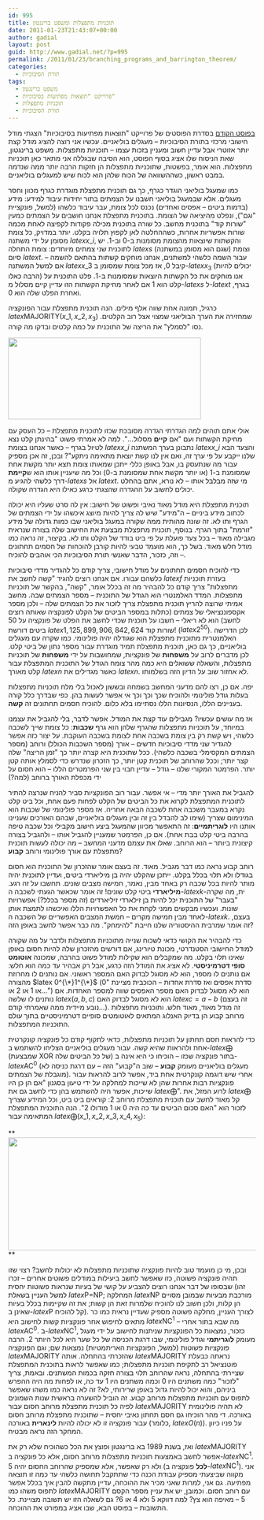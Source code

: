 ```yaml
---
id: 995
title: תוכניות מתפצלות ומשפט ברינגטון
date: 2011-01-23T21:43:07+00:00
author: gadial
layout: post
guid: http://www.gadial.net/?p=995
permalink: /2011/01/23/branching_programs_and_barrington_theorem/
categories:
  - תורת הסיבוכיות
tags:
  - משפט ברינגטון
  - פרוייקט "תוצאות מפתיעות בסיבוכיות"
  - תוכניות מתפצלות
  - תורת הסיבוכיות
---
```

[בפוסט הקודם](http://www.gadial.net/?p=980) בסדרת הפוסטים של פרוייקט "תוצאות מפתיעות בסיבוכיות" הצגתי מודל חישובי מרכזי בתורת הסיבוכיות &#8211; מעגלים בוליאניים. עכשיו אני רוצה להציג מודל קצת יותר אזוטרי אבל עדיין חשוב ומעניין בזכות עצמו &#8211; תוכניות מתפצלות. משפט ברינגטון, שאת הניסוח שלו אציג בסוף הפוסט, הוא הסיבה שבגללה אני מתאר כאן תוכניות מתפצלות. הוא אומר, בפשטות, שתוכניות מתפצלות הן חזקות הרבה יותר ממה שנדמה במבט ראשון, כשההשוואה של הכוח שלהן הוא לכוח שיש למעגלים בוליאניים.

כמו שמעגל בוליאני הוגדר כגרף, כך גם תוכנית מתפצלת מוגדרת כגרף מכוון וחסר מעגלים. אלא שבמעגל בוליאני חשבנו על הצמתים בתור יחידות עיבוד למידע: מידע (בדמות ביטים &#8211; אפסים ואחדים) נכנס לכל צומת, עבר עיבוד כלשהו (למשל, פונקציית "וגם"), ונפלט מהיציאה של הצומת. בתוכנית מתפצלת אנחנו חושבים על הצמתים כמעין "שורות קוד" בתוכנית מחשב. כל שורה בתוכנית מכילה פקודות לקפיצה לאחת מכמה שורות אפשריות אחרות, כשההחלטה לאן לקפוץ תלויה בקלט. יותר במדויק, כל צומת מסומן על ידי משתנה $latex x\_{i}$, והקשתות שיוצאות מהצומת מסומנות ב-0 וב-1. יש לתוכנית שני צמתים מיוחדים: צומת התחלה $latex s$ (שגם הוא מסומן במשתנה) וצומת סיום $latex t$. עבור השמה כלשהי למשתנים, אנחנו מוחקים קשתות בהתאם להשמה &#8211; אם למשל המשתנה $latex x\_{3}$ קיבל 0, אז מכל צומת שמסומן ב-$latex x_{3}$ (יכולים להיות הרבה כאלו) אנו מוחקים את כל הקשתות היוצאות שמסומנות ב-1. פלט התוכנית על קלט הוא 1 אם לאחר מחיקת הקשתות הזו עדיין קיים מסלול מ-$latex s$ ל-$latex t$ בגרף, ואחרת הפלט שלה הוא 0.

כרגיל, תמונה אחת שווה אלף מילים. הנה תוכנית מתפצלת עבור הפונקציה $latex \mbox{MAJORITY}\left(x\_{1},x\_{2},x_{3}\right)$ שמחזירה את הערך הבוליאני שמצוי אצל רוב הקלטים. נסו "לסמלץ" את הריצה של התוכנית על כמה קלטים ובדקו מה קורה.

[<img class="alignnone size-full wp-image-996" title="bp_maj" src="http://www.gadial.net/wp-content/uploads/2011/01/bp_maj.png" alt="" width="392" height="166" />](http://www.gadial.net/wp-content/uploads/2011/01/bp_maj.png)

אולי אתם תוהים למה הגדרתי הגדרה מסובכת שכזו לתוכנית מתפצלת &#8211; כל העסק עם מחיקת הקשתות ועם "אם **קיים** מסלול&#8230;". למה לא אמרתי פשוט "בהינתן קלט נצא לטיול בגרף &#8211; כאשר אנחנו בצומת $latex x\_{i}$ נתבונן בערך המשתנה $latex x\_{i}$ והצעד הבא שלנו ייקבע על פי ערך זה, ואם אין לנו קשת יוצאת מתאימה ניתקע"? ובכן, זה אכן מספיק עבור מה שנתעסק בו, אבל באופן כללי ייתכן שמאותו צומת תצא יותר מקשת אחת שמסומנת ב-1 (או יותר מקשת אחת שמסומנת ב-0) וכל מה שיעניין אותו הוא ש**קיימת** דרך כלשהי להגיע מ-$latex s$ אל $latex t$. מי שזה מבלבל אותו &#8211; לא נורא, אתם בהחלט יכולים לחשוב על ההגדרה שהצגתי כרגע כאילו היא הגדרה שקולה.

תוכנית מתפצלת היא מודל מאוד נאיבי ופשוט של חישוב: אין לה סרט שעליו היא יכולה לכתוב מידע ביניים &#8211; ה"מידע" שיש לה צריך להיות מיוצג איכשהו על ידי הצמתים של הגרף ותו לא. זה שונה מהותית ממה שקורה במעגל בוליאני שבו כמות גדולה של מידע "זורמת" בתוך הגרף. בנוסף, תוכנית מתפצלת מבצעת את החישוב שלה בצורה שנראית מגבילה מאוד &#8211; בכל צעד פועלת על פי ביט בודד של הקלט ותו לא. בקיצור, זה נראה כמו מודל חלש מאוד. בשל כך, הוא מועמד טבעי להיות קורבן להוכחות של חסמים תחתונים &#8211; וזה, כזכור, הדבר שאנשי תורת הסיבוכיות הכי אוהבים להוכיח.

כדי להוכיח חסמים תחתונים על מודל חישובי, צריך קודם כל להגדיר מדדי סיבוכיות כלשהם עבורו. אם אנחנו רוצים להגיד "קשה לחשב את $latex f$ בעזרת תוכניות מתפצלות" צריך קודם כל להבהיר מה זה בכלל אומר, "קשה", בהקשר של תוכניות מתפצלות. המדד האלמנטרי הוא הגודל של התוכנית &#8211; מספר הצמתים שבה. מחשב אמיתי שרוצה להריץ תוכנית מתפצלת צריך לזכור את כל הצמתים שלה &#8211; ולכן מספר אקספוננציאלי של צמתים (כתלות במספר הביטים של הקלט לפונקציה שאותה רוצים לחשב) הוא לא ריאלי &#8211; חשבו על תוכנית שכדי לחשב את הפלט של פונקציה על 50 ביטים דורשת $latex 1,125,899,906,842,624$ שורות קוד! ($latex 2^{50}$). לכן הדרישה האלמנטרית מתוכנית מתפצלת הוא שגודלה יהיה פולינומי. כמו שקרה עם מעגלים בוליאניים, כך גם כאן, תוכנית מתפצלת תמיד מוגדרת עבור מספר נתון של ביטי קלט. לכן מדברים לרוב על **משפחות** של פונקציות, שמחושבות על ידי **משפחות** של תוכניות מתפצלות, והשאלה ששואלים היא כמה מהר צומח הגודל של התוכנית המתפצלת עבור קלט מאורך $latex n$ כאשר מגדילים את $latex n$. לא אחזור שוב על הדיון הזה בשלמותו.

יפה. אם כן, רצו להם מדעני המחשב בשמחה ובששון לאכול בלי מלח תוכניות מתפצלות בעלות גודל פולינומי ולהוכיח שכך וכך וכך אי אפשר לעשות בהן. כפי שבדרך כלל קורה בעניינים הללו, הנסיונות הללו נסתיימו בלא כלום. להוכיח חסמים תחתונים זה **קשה**.

אז מה עושים עכשיו? מגבילים עוד קצת את המודל. אפשר לדבר, בלי להגביל את עצמנו במיוחד, על תוכניות מתפצלות שהגרף שלהן הוא גרף **שכבות**: כל צומת שייך לשכבה כלשהי, ויש קשת רק בין צומת בשכבה אחת לצומת בשכבה העוקבת. על יצור כזה אפשר להגדיר שני מדדי סיבוכיות חדשים &#8211; אורך (מספר השכבות הכולל) ורוחב (מספר הצמתים המקסימלי בשכבה כלשהי). ככל שתוכנית היא קצרה יותר כך "זמן הריצה" שלה קצר יותר; וככל שהרוחב של תוכנית קטן יותר, כך הזכרון שנדרש כדי לסמלץ אותה קטן יותר. הפרמטר המקורי שלנו &#8211; גודל &#8211; עדיין חבוי בין שני הפרמטרים הללו &#8211; הוא חסום על ידי מכפלת האורך ברוחב (למה?)

להגביל את האורך יותר מדי &#8211; אי אפשר. עבור רוב הפונקציות סביר להניח שנרצה להתיר לתוכנית המתפצלת לקרוא את כל הביטים של הקלט לפחות פעם אחת, וכל ביט קלט נקרא במעבר משכבה אחת לשכבה הבאה אחריה. אז מספר פולינומי של שכבות הוא המינימום שצריך (שימו לב להבדל בין זה ובין מעגלים בוליאניים, שבהם האורכים שעניינו אותנו היו **לוגריתמיים**: זה התאפשר מכיוון שהמעגל ביצע חישוב מקבילי וכל שכבה טיפה בהרבה ביטי קלט בבת אחת). אם כן, הפרמטר שמעניין להגביל אותו &#8211; ולהגביל בצורה קיצונית ביותר &#8211; הוא הרוחב. שאלו את עצמם מדעני המחשב &#8211; מה יכולה לעשות תוכנית מתפצלת עם אורך פולינומי ורוחב **קבוע**?

רוחב קבוע נראה כמו דבר מגביל. מאוד. זה בעצם אומר שהזכרון של התוכנית הוא חסום בגודלו ולא תלוי בכלל בקלט. ייתכן שהקלט יהיה בן מיליארדי ביטים, ועדיין לתוכנית יהיה מותר להיות בכל שכבה רק באחד מבין, נאמר, חמישה מצבים שונים. תחשבו על זה רגע. **מיליארדי** ביטי קלט שונים! זה אומר שכאשר הגעתי לשכבה ה-$latex k$-ית, מה שקרה "בעבר" של התוכנית יכל להיות בן זילארדי זיליארדים (זה מספר בכלל?) אפשרויות שונות. ועכשיו מבקשים ממני לקחת את כל האפשרויות הללו ואיכשהו לתמצת אותן לאחד מבין חמישה מקרים &#8211; חמשת המצבים האפשריים של השכבה ה-$latex k$. בעצם, זה אומר שמרבית ההיסטוריה שלנו חייבת "להימחק". מה כבר אפשר לחשב באופן הזה?

כדי להבהיר את הקושי כדאי לשכוח שנייה מתוכניות מתפצלות ולדבר על מה שקורה למודל החישובי הסטנדרטי, מכונת טיורינג, אם דורשים מהזכרון שלה להיות חסום באופן שאינו תלוי בקלט. מה שמקבלים הוא שקילות למודל פשוט בהרבה, שמכונה **אוטומט סופי דטרמיניסטי**. לא אציג את המודל הזה כרגע, אבל רק אבהיר עד כמה הוא חלש: אם נותנים לו מספר, הוא לא מסוגל לבדוק האם המספר ראשוני. אם נותנים לו מחרוזת מהצורה $latex 0^{\*}1^{\*}$ (סדרת אפסים ואז סדרת אחדות &#8211; הכוכבית מציינת "0 או 1 או 2 או&#8230;") הוא לא מסוגל לבדוק האם מספר האפסים שווה למספר האחדות. אם נותנים לו שלשה $latex \left(a,b,c\right)$ הוא לא מסוגל לבדוק האם $latex c=a-b$ (זה בעצם נובע מיידית ממה שאמרתי קודם&#8230;). זה מודל מאוד, מאוד חלש. ותוכניות מתפצלות מרוחב קבוע הן בדיוק האנלוג המתאים לאוטומטים סופיים דטרמיניסטיים בתוך עולם התוכניות המתפצלות.

כדי להראות חסם תחתון על תוכניות מתפצלות, כדאי לתקוף קודם כל פונקציה קונקרטית אחת ולהראות שהיא קשה. עבור מעגלים בוליאניים הצליחו להשתמש ב-$latex \bigoplus$ (שמבצעת XOR של כל הביטים שלה) בתור פונקציה שכזו &#8211; הוכיחו כי היא אינה ב-$latex \mbox{AC}^{0}$ (מעגלים בוליאניים מעומק **קבוע** &#8211; שוב ה"קבוע" הזה &#8211; עם דרגת כניסה לא מוגבלת של הצמתים). אחרי שיש דוגמה קונקרטית אחת ביד, אפשר לרוב להראות עבור פונקציות רבות אחרות שהן לא שייכות למחלקה על ידי טיעון בסגנון "אם הן כן היו שייכות, אפשר היה להשתמש בהן כדי לחשב גם את $latex \bigoplus$". לרוע המזל, את $latex \bigoplus$ קל מאוד לחשב עם תוכנית מתפצלת מרוחב 2: קוראים ביט ביט, וכל המידע שצריך לזכור הוא "האם סכום הביטים עד כה היה 0 או 1 מודולו 2". הנה התוכנית המתפצלת המתאימה עבור $latex \bigoplus\left(x\_{1},x\_{2},x\_{3},x\_{4},x_{5}\right)$:

**[<img class="alignnone size-full wp-image-999" title="xor_bp" src="http://www.gadial.net/wp-content/uploads/2011/01/xor_bp.png" alt="" width="605" height="229" />](http://www.gadial.net/wp-content/uploads/2011/01/xor_bp.png)  
** 

ובכן, מי כן מועמד טוב להיות פונקציה שתוכניות מתפצלות לא יכולות לחשב? רצוי שזו תהיה פונקציה פשוטה, כזו שאפשר לחשב ביעילות במודלים פשוטים אחרים &#8211; זכרו שבסופו של דבר אנחנו רוצים להצביע על קושי של בעיות שנראות פשוטות יחסית (זהו למשל העניין בשאלת $latex \mbox{P=NP}$; המחלקה $latex \mbox{NP}$ מורכבת מבעיות שבמובן מסויים הן קלות, ולכן חשוב לנו להוכיח שלמרות זאת הן קשות; את זה שקיימות בכלל בעיות שאינן ב-$latex \mbox{P}$ קל להוכיח). לצורך העניין, מחלקה פשוטה מספיק שעדיין נראית כמו כר מתאים לחיפוש אחר פונקציות קשות לחישוב היא $latex \mbox{NC}^{1}$ &#8211; מה שבא בתור אחרי $latex \mbox{AC}^{0}$. ב-$latex \mbox{NC}^{1}$, כזכור, נמצאות כל הפונקציות שניתנות לחישוב על ידי מעגל מעומק **לוגריתמי** וגודל פולינומי, שבו דרגת הכניסה של כל שער היא לכל היותר 2. הרבה פונקציות פשוטות (למשל, הפונקציות האריתמטיות) נמצאות שם; וגם הפונקציה $latex \mbox{MAJORITY}$ שהזכרתי בהתחלה. אותה $latex \mbox{MAJORITY}$ נראתה כבעלת פוטנציאל רב לתקיפת תוכניות מתפצלות; כמו שאפשר לראות בתוכנית המתפצלת שציירתי בהתחלה, נראה שהרוחב תלוי בצורה חזקה בכמות המשתנים. ובאמת, צריך "לזכור" כמה משתנים היו 0 וכמה משתנים היו 1 עד כה, או לפחות מה היה ההפרש ביניהם, והוא יכול להיות גדול באופן שרירותי, לא? זה לא נראה כמו משהו שאפשר לתפוס עם תוכניות מתפצלות מרוחב קבוע. זה הוביל להשערה בראשית שנות השמונים לפיה כל תוכנית מתפצלת מרוחב חסום עבור $latex \mbox{MAJORITY}$ לא תהיה פולינומית באורכה. די מהר הוכיחו גם חסם תחתון נאיבי יחסית &#8211; שתוכנית מתפצלת מרוחב חסום עבור פונקציה זו לא יכולה להיות **לינארית** באורכה (כלומר, $latex O\left(n\right)$). על פניו כיוון המחקר הזה נראה מבטיח.

ואז, בשנת 1989 בא ברינגטון ופוצץ את הכל כשהוכיח שלא רק את $latex \mbox{MAJORITY}$ אפשר לחשב באמצעות תוכניות מתפצלות מרוחב חסום, אלא כל פונקציה ב-$latex \mbox{NC}^{1}$. ולא רק שאפשר, אלא שמספיק שהרוחב החסום יהיה 5 (**לכל** פונקציה ב-$latex \mbox{NC}^{1}$). אני מקווה שביצעתי מספיק עבודת הכנה כדי שתתקבל תחושה כלשהי עד כמה זו תוצאה מפתיעה. גם אני, למרות שאני מכיר את ההוכחה, עדיין מתקשה להבין איך בכלל אפשר לתפוס משהו כמו $latex \mbox{MAJORITY}$ עם רוחב חסום. וכמובן, יש את עניין מספר הקסם 5 &#8211; מאיפה הוא צץ? למה דווקא 5 ולא 4 או 6? גם לשאלה הזו יש תשובה מצויינת. כל התשובות &#8211; בפוסט הבא, שבו אציג במפורט את ההוכחה.